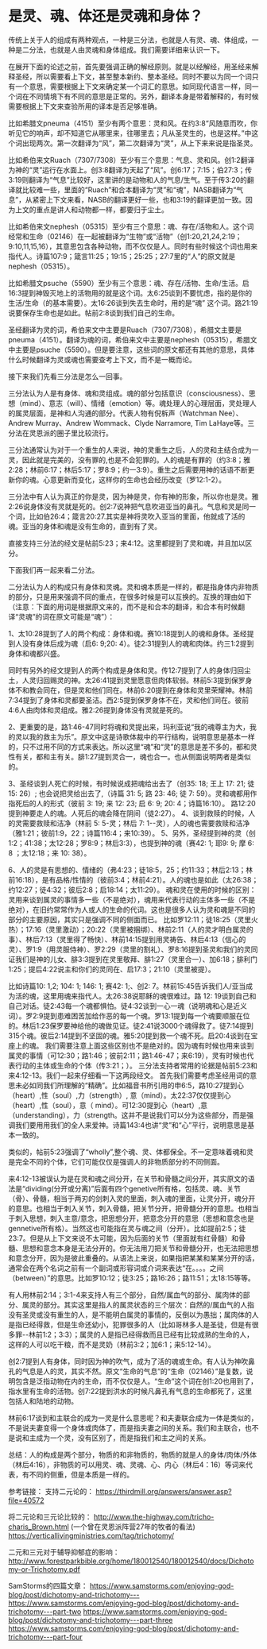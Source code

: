 # 是灵、魂、体还是灵魂和身体？

传统上关于人的组成有两种观点，一种是三分法，也就是人有灵、魂、体组成，一种是二分法，也就是人由灵魂和身体组成。我们需要详细来认识一下。

在展开下面的论述之前，首先要强调正确的解经原则。就是以经解经，用圣经来解释圣经，所以需要看上下文，甚至整本新约、整本圣经。同时不要以为同一个词只有一个意思，需要根据上下文来确定某一个词汇的意思。如同现代语言一样，同一个词在不同情境下有不同的意思是正常的。另外，翻译本身是带着解释的，有时候需要根据上下文来查验所用的译本是否足够准确。

比如希腊文pneuma（4151）至少有两个意思：灵和风。在约3:8“风随意而吹，你听见它的响声，却不知道它从哪里来，往哪里去；凡从圣灵生的，也是这样。”中这个词出现两次。第一次翻译为“风”，第二次翻译为“灵”，从上下来来说是指圣灵。

比如希伯来文Ruach（7307/7308）至少有三个意思：气息、灵和风。创1:2翻译为神的“灵”运行在水面上。创3:8翻译为天起了“风”。创6:17；7:15；伯27:3；传3:19则翻译为“气息”比较好，这里讲的是动物和人的气息/生气。至于传3:20的翻译就比较难一些，里面的“Ruach”和合本翻译为“灵”和“魂”，NASB翻译为“气息”，从紧密上下文来看，NASB的翻译更好一些，也和3:19的翻译更加一致。因为上文的重点是讲人和动物都一样，都要归于尘土。

比如希伯来文nephesh（05315）至少有三个意思：魂、存在/活物和人。这个词经常和生命（02146）在一起被翻译为“生物”或“活物”（创1:20,21,24,2:19；9:10,11,15,16），其意思包含各种动物，而不仅仅是人。同时有些时候这个词也用来指代人。诗篇107:9；箴言11:25；19:15；25:25；27:7里的“人”的原文就是nephesh（05315）。

比如希腊文psuche（5590）至少有三个意思：魂、存在/活物、生命/生活。启16:3提到神毁灭地上的活物用的就是这个词。太6:25谈到不要忧虑，指的是你的生活/生命（的基本需要）。太16:26谈到失去生命时，用的是“魂”
这个词。路21:19说要保存生命也是如此。帖前2:8谈到我们自己的生命。

圣经翻译为灵的词，希伯来文中主要是Ruach（7307/7308），希腊文主要是pneuma（4151）。翻译为魂的词，希伯来文中主要是nephesh（05315），希腊文中主要是psuche（5590）。但是要注意，这些词的原文都还有其他的意思，具体什么时候翻译为灵或魂也需要查考上下文，而不是一概而论。

接下来我们先看三分法是怎么一回事。

三分法认为人是有身体、魂和灵组成。魂的部分包括意识（consciousness）、思想（mind）、意志（will）、情绪（emotion）等。魂处理人的心理层面，灵处理人的属灵层面，是神和人沟通的部分。代表人物有倪柝声（Watchman Nee）、Andrew Murray、Andrew Wommack、Clyde Narramore, Tim LaHaye等。三分法在灵恩派的圈子里比较流行。

三分法通常认为对于一个重生的人来说，神的灵重生之后，人的灵和主结合成为一灵，因此就是完美的，没有罪的,也是不会犯罪的。人的魂是有罪的（约3:8；雅2:28；林前6:17；林后5:17；罗8:9；约一3:9）。重生之后需要用神的话语不断更新你的魂。心意更新而变化，这样你的生命也会经历改变（罗12:1-2）。

三分法中有人认为真正的你是灵，因为神是灵，你有神的形象，所以你也是灵。雅2:26说身体没有灵就是死的。创2:7说神把气息吹进亚当的鼻孔。气息和灵是同一个词，比如伯26:4；箴言20:27.其实是神将灵吹入亚当的里面，他就成了活的魂。亚当的身体和魂是没有生命的，直到有了灵。

直接支持三分法的经文是帖前5:23；来4:12。这里都提到了灵和魂，并且加以区分。

下面我们再一起来看二分法。

二分法认为人的构成只有身体和灵魂。灵和魂本质是一样的，都是指身体内非物质的部分，只是用来强调不同的重点，在很多时候是可以互换的。互换的理由如下（注意：下面的用词是根据原文来的，而不是和合本的翻译，和合本有时候翻译“灵魂”的词在原文可能是“魂”）：

1、太10:28提到了人的两个构成：身体和魂。赛10:18提到人的魂和身体。圣经提到人没有身体后成为魂（启6: 9;20: 4）。徒2:31提到人的魂和肉体。约三1:2提到身体和魂都兴盛。

同时有另外的经文提到人的两个构成是身体和灵。传12:7提到了人的身体归回尘土，人灵归回赐灵的神。太26:41提到灵里愿意但肉体软弱。林前5:3提到保罗身体不和教会同在，但是灵和他们同在。林前6:20提到在身体和灵里荣耀神。林前7:34提到了身体和灵都要圣洁。西2:5提到保罗身体不在，灵和他们同在。彼前4:6人由肉体和灵组成。雅2:26提到身体没有灵就是死的。

2、更重要的是，路1:46-47同时将魂和灵提出来，玛利亚说“我的魂尊主为大，我的灵以我的救主为乐”。原文中这是诗歌体裁中的平行结构，说明意思是基本一样的，只不过用不同的方式来表达。所以这里“魂”和“灵”的意思是差不多的，都和灵性有关，都和主有关。腓1:27提到灵合一，魂也合一。也从侧面说明两者是类似的。

3、圣经谈到人死亡的时候，有时候说成把魂给出去了（创35: 18; 王上 17: 21; 徒 15: 26）; 也会说把灵给出去了,（诗篇 31: 5; 路 23: 46; 徒 7: 59）。灵和魂都用作指死后的人的形式（彼前 3: 19; 来 12: 23; 启 6: 9; 20: 4；诗篇16:10）。 路12:20提到神要走人的魂。人死后的魂会降在阴间（徒2:27）。
4、谈到救赎的时候，人的灵需要救赎和洁净（林前 5: 5-灵；林后 7: 1--灵），人的魂也需要救赎和洁净（雅1:21；彼前1:9，22；诗篇116:4；来10:39）。
5、另外，圣经提到神的灵（创1:2；41:38；太12:28；罗8:9；林后3:3），也提到神的魂（赛42: 1; 耶9: 9; 摩 6: 8 ；太12:18；来 10: 38）。

6、人的灵是有思想的、情绪的（弗4:23；徒18:5，25；约11:33；林后2:13；林前16:18），是有品格/性情的（彼前3:4；林前4:21）。人的魂也是如此（太26:38；约12:27；徒4:32；彼后2:8；启18:14；太11:29）。
魂和灵在使用的时候的区别：
灵用来谈到属灵的事情多一些（不是绝对），魂用来代表行动的主体多一些（不是绝对），在旧约常常作为人或人的生命的代词。这也是很多人认为灵和魂是不同的部分的主要原因，其实只是强调不同的侧面而已。
比如罗12:11；徒18:25（灵里火热）；17:16（灵里激动）；20:22（灵里被捆绑）、林前2:11（人的灵才明白属灵的事）、林后7:13（灵里得了畅快）、林前14:15提到用灵祷告、林后4:13（信心的灵）、罗1:9（用灵服侍神）、罗2:29（灵里的割礼）、罗8:16提到圣灵和我们的灵同证我们是神的儿女、腓3:3提到在灵里敬拜、腓1:27（灵里合一）、加6:18；腓利门1:25；提后4:22说主和你们的灵同在、启17:3；21:10（灵里被提）。

比如诗篇10: 1,2; 104: 1; 146: 1; 赛42: 1;、创2: 7。林前15:45告诉我们人/亚当成为活的魂，这里用魂来指代人。太26:38说耶稣的魂很难过。路 12: 19谈到自己和自己对话。徒2:43每一个魂都惧怕。徒4:32谈到一心一魂（说明魂和心是近义词）。罗2:9提到患难困苦加给作恶的每一个魂。罗13:1提到每一个魂要顺服在位的。林后1:23保罗要神给他的魂做见证。徒2:41说3000个魂得救了。徒7:14提到315个魂。彼后2:14提到不坚固的魂。雅5:20提到救一个魂不死。启20:4谈到在宝座上的魂。
我们需要注意上面这些区别也不是绝对的。因为魂有时候也用来谈到属灵的事情（可12:30；路1:46；彼前2:11；路1:46-47；来6:19），灵有时候也代表行动的主体或生命的个体（传3:21；）。
三分法支持者常用的论据是帖前5:23和来4:12-13。我们一起来仔细看一下这两段经文。
首先我们需要考虑圣经用词的意思未必如同我们所理解的“精确”。比如福音书所引用的申6:5，路10:27提到心（heart）,性（soul）,力（strength）, 意（mind）。太22:37仅仅提到心（heart）,性（soul），意（ mind）。可12:30提到心（heart）,意（understanding），力（strength。这并不是说我们可以分为这些部分，而是强调我们要用用我们的全人来爱神。诗篇143:4也讲“灵”和“心”平行，说明意思是基本一致的。

类似的，帖前5:23强调了“wholly”,整个魂、灵、体都保全。不一定意味着魂和灵是完全不同的个体，它们可能仅仅是强调人的非物质部分的不同侧面。

来4:12-13被误认为是在灵和魂之间分开，在关节和骨髓之间分开，其实原文的语法是“dividing(分开或分离)”后面有四个genetive所有格，包括灵、魂、关节（骨）、骨髓，相当于两刃的剑刺入灵的里面，刺入魂的里面，让灵分开，魂分开的意思。也相当于刺入关节，刺入骨髓，把关节分开，把骨髓分开的意思。也相当于刺入思想，刺入主意/意念，把思想分开，把意念分开的意思（思想和意念也是gennetive所有格）。当然这也可能指在灵与魂之间（分开）。比如提前2:5；徒23:7。但是从上下文来说不太可能，因为后面的关节（里面就有红骨髓）和骨髓、思想和意念本身是无法分开的。你无法用刀把关节和骨髓分开，也无法把思想和意念分开，因为是彼此重叠的。从语法上来说，如果指把某某和某某分开的话，通常会在两个名词之前有一个副词或形容词或介词来表达“在。。。。之间（between）”的意思。比如罗10:12；徒3:25；路16:26；路11:51；太18:15等等。

有人用林前2:14；3:1-4来支持人有三个部分，自然/属血气的部分、属肉体的部分、属灵的部分。其实这里是指人的属灵状态的三个层次：自然的/属血气的人指没有圣灵或没有重生的人，是不能明白属灵的事情的，反倒以为愚拙；属肉体的人是指已经得救，但是生命还幼小，犯罪很多的人（比如哥林多人是圣徒，但是有很多罪--林前1:2；3:3）；属灵的人是指已经得救而且已经有比较成熟的生命的人，这样的人可以吃干粮，而不是灵奶（林前3:2；加6:1；来5:12-14）。

创2:7提到人有身体，同时因为神的吹气，成为了活的魂或生命。有人认为神吹鼻孔的气息是人的灵，其实不然。原文“生命的气息”的“生命（02146）”是复数，说明包含是泛指动物在内的生命，而不仅仅是人。“生命”这个词在创1:20也用到了，指水里有生命的活物。创7:22提到洪水的时候凡鼻孔有气息的生命都死了，这里包括人和陆地的动物。

林前6:17谈到和主联合的成为一灵是什么意思呢？和夫妻联合成为一体是类似的，不是说夫妻变得一个身体或肉体了，而是指夫妻之间的关系。我们和主联合，也不是说和主成为一个灵，没有区别了，而是指我们和主之间的关系。

总结：人的构成是两个部分，物质的和非物质的，物质的就是人的身体/肉体/外体（林后4:16），非物质的可以用灵、魂、灵魂、心、内心（林后4：16）等词来代表，有不同的侧重，但是本质是一样的。

参考链接：
支持二元论的：
https://thirdmill.org/answers/answer.asp?file=40572

将二元论和三元论比较的：
http://www.the-highway.com/tricho-charis_Brown.html  (一个曾在灵恩派阵营27年的牧者的看法)
https://verticallivingministries.com/tag/trichotomy/

二元和三元对于辅导抑郁症的影响：
http://www.forestparkbible.org/home/180012540/180012540/docs/Dichotomy-or-Trichotomy.pdf

SamStorms的四篇文章：
https://www.samstorms.com/enjoying-god-blog/post/dichotomy-and-trichotomy---
https://www.samstorms.com/enjoying-god-blog/post/dichotomy-and-trichotomy---part-two
https://www.samstorms.com/enjoying-god-blog/post/dichotomy-and-trichotomy---part-three
https://www.samstorms.com/enjoying-god-blog/post/dichotomy-and-trichotomy---part-four